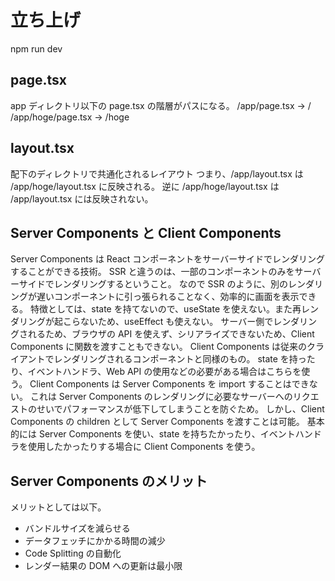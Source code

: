 # 立ち上げ

npm run dev

## page.tsx

app ディレクトリ以下の page.tsx の階層がパスになる。
/app/page.tsx → /
/app/hoge/page.tsx → /hoge

## layout.tsx

配下のディレクトリで共通化されるレイアウト
つまり、/app/layout.tsx は /app/hoge/layout.tsx に反映される。
逆に /app/hoge/layout.tsx は /app/layout.tsx には反映されない。

## Server Components と Client Components

Server Components は React コンポーネントをサーバーサイドでレンダリングすることができる技術。
SSR と違うのは、一部のコンポーネントのみをサーバーサイドでレンダリングするということ。
なので SSR のように、別のレンダリングが遅いコンポーネントに引っ張られることなく、効率的に画面を表示できる。
特徴としては、state を持てないので、useState を使えない。また再レンダリングが起こらないため、useEffect も使えない。
サーバー側でレンダリングされるため、ブラウザの API を使えず、シリアライズできないため、Client Components に関数を渡すこともできない。
Client Components は従来のクライアントでレンダリングされるコンポーネントと同様のもの。
state を持ったり、イベントハンドラ、Web API の使用などの必要がある場合はこちらを使う。
Client Components は Server Components を import することはできない。
これは Server Components のレンダリングに必要なサーバーへのリクエストのせいでパフォーマンスが低下してしまうことを防ぐため。
しかし、Client Components の children として Server Components を渡すことは可能。
基本的には Server Components を使い、state を持ちたかったり、イベントハンドラを使用したかったりする場合に Client Components を使う。

## Server Components のメリット

メリットとしては以下。

- バンドルサイズを減らせる
- データフェッチにかかる時間の減少
- Code Splitting の自動化
- レンダー結果の DOM への更新は最小限
